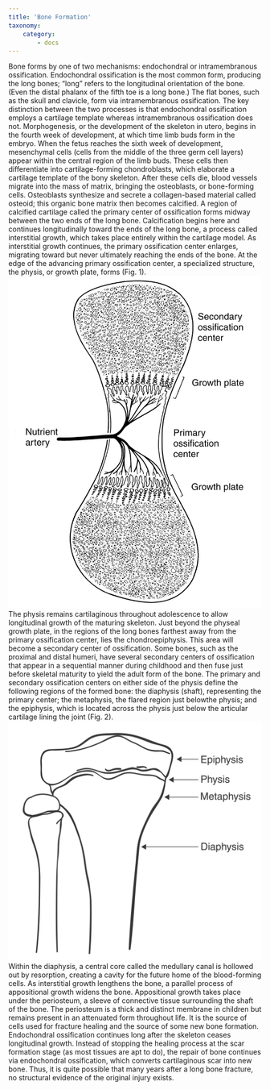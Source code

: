 ```yaml
---
title: 'Bone Formation'
taxonomy:
    category:
        - docs
---
```


Bone forms by one of two mechanisms: endochondral or intramembranous ossification. Endochondral ossification is the most common form, producing the long bones; “long” refers to the longitudinal orientation of the bone. (Even the distal phalanx of the fifth toe is a long bone.) The flat bones, such as the skull and clavicle, form via intramembranous ossification. The key distinction between the two processes is that endochondral ossification employs a cartilage template whereas intramembranous ossification does not. Morphogenesis, or the development of the skeleton in utero, begins in the fourth week of development, at which time limb buds form in the embryo. When the fetus reaches the sixth week of development, mesenchymal cells (cells from the middle of the three germ cell layers) appear within the central region of the limb buds. These cells then differentiate into cartilage-forming chondroblasts, which elaborate a cartilage template of the bony skeleton. After these cells die, blood vessels migrate into the mass of matrix, bringing the osteoblasts, or bone-forming cells. Osteoblasts synthesize and secrete a collagen-based material called osteoid; this organic bone matrix then becomes calcified. A region of calcified cartilage called the primary center of ossification forms midway between the two ends of the long bone. Calcification begins here and continues longitudinally toward the ends of the long bone, a process called interstitial growth, which takes place entirely within the cartilage model. As interstitial growth continues, the primary ossification center enlarges, migrating toward but never ultimately reaching the ends of the bone. At the edge of the advancing primary ossification center, a specialized structure, the physis, or growth plate, forms (Fig. 1). ![Fig. 1](MM-01-001-fig01.png "Figure 1. The primary ossification center stands at the midportion of the developing bone. Toward each end lies a growth plate (physis) and beyond it, a secondary ossification center will develop. Reproduced with permission from Brighton CT:The growth plate. Orthop Clin North Am 1984;15:571.") The physis remains cartilaginous throughout adolescence to allow longitudinal growth of the maturing skeleton. Just beyond the physeal growth plate, in the regions of the long bones farthest away from the primary ossification center, lies the chondroepiphysis. This area will become a secondary center of ossification. Some bones, such as the proximal and distal humeri, have several secondary centers of ossification that appear in a sequential manner during childhood and then fuse just before skeletal maturity to yield the adult form of the bone. The primary and secondary ossification centers on either side of the physis define the following regions of the formed bone: the diaphysis (shaft), representing the primary center; the metaphysis, the flared region just belowthe physis; and the epiphysis, which is located across the physis just below the articular cartilage lining the joint (Fig. 2). ![Fig. 2](MM-01-001-fig02.png "Figure 2 Schematic representation of the regions of the long bones in the tibia.") Within the diaphysis, a central core called the medullary canal is hollowed out by resorption, creating a cavity for the future home of the blood-forming cells. As interstitial growth lengthens the bone, a parallel process of appositional growth widens the bone. Appositional growth takes place under the periosteum, a sleeve of connective tissue surrounding the shaft of the bone. The periosteum is a thick and distinct membrane in children but remains present in an attenuated form throughout life. It is the source of cells used for fracture healing and the source of some new bone formation. Endochondral ossification continues long after the skeleton ceases longitudinal growth. Instead of stopping the healing process at the scar formation stage (as most tissues are apt to do), the repair of bone continues via endochondral ossification, which converts cartilaginous scar into new bone. Thus, it is quite possible that many years after a long bone fracture, no structural evidence of the original injury exists. 

